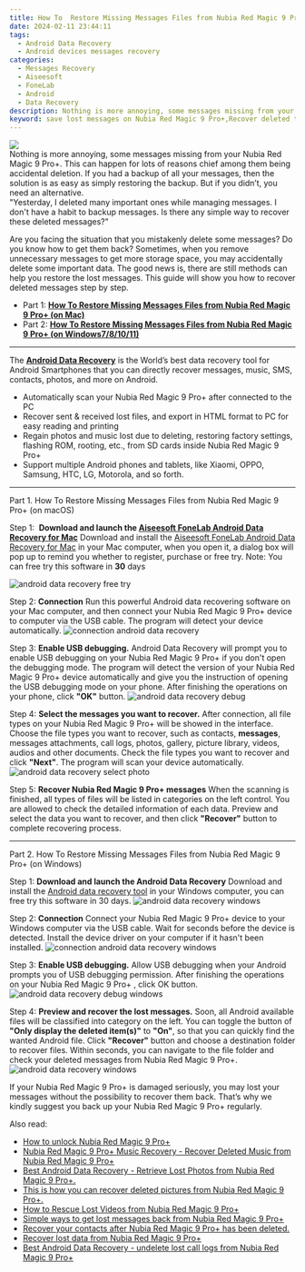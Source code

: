 ```yaml
---
title: How To  Restore Missing Messages Files from Nubia Red Magic 9 Pro+
date: 2024-02-11 23:44:11
tags: 
  - Android Data Recovery
  - Android devices messages recovery
categories: 
  - Messages Recovery
  - Aiseesoft
  - FoneLab
  - Android
  - Data Recovery
description: Nothing is more annoying, some messages missing from your Nubia Red Magic 9 Pro+. This can happen for lots of reasons chief among them being accidental deletion. If you had a backup of all your messages, then the solution is as easy as simply restoring the backup. But if you didn’t, you need an alternative.
keyword: save lost messages on Nubia Red Magic 9 Pro+,Recover deleted text messages,retrieve wiped text messages Nubia Red Magic 9 Pro+,restore deleted text messages files on Nubia Red Magic 9 Pro+,save lost text messages on Nubia Red Magic 9 Pro+,Nubia Red Magic 9 Pro+ messages recovery,my messages deleted from Nubia Red Magic 9 Pro+ how to undo messages,Nubia Red Magic 9 Pro+ messages disappear,Nubia Red Magic 9 Pro+ all messages delete,how to get messages back from Nubia Red Magic 9 Pro+,how to get the messages back on Nubia Red Magic 9 Pro+,lost all messages in Nubia Red Magic 9 Pro+ again
---
```


<img src="https://img0mobiles.techidaily.com/images/best-assets/devices/nubia/nubia-red-magic-9-proplus/4.jpg" class="atpl-imgstyle"  />

<div class="atpl-content atpl-for-fonelab-android recover-messages">

<div class="atpl-post-description-part-1">
Nothing is more annoying, some messages missing from your Nubia Red Magic 9 Pro+. This can happen for lots of reasons chief among them being accidental deletion. If you had a backup of all your messages, then the solution is as easy as simply restoring the backup. But if you didn’t, you need an alternative.
</div>




<div class="atpl-post-description-part-2">
<div class="tpl-content-sub-paragraph-question">
  "Yesterday, I deleted many important ones while managing messages. I don't have a habit to backup messages. Is there any simple way to recover these deleted messages?"
</div>
<div class="tpl-content-sub-paragraph-content">
<p>
  Are you facing the situation that you mistakenly delete some messages? Do you know how to get them back? Sometimes, when you remove unnecessary messages to get more storage space, you may accidentally delete some important data. The good news is, there are still methods can help you restore the lost messages. This guide will show you how to recover deleted messages step by step.
</p>
</div>
</div>

<ul>
  <li>Part 1: <strong><a href="#p1">How To  Restore Missing Messages Files from Nubia Red Magic 9 Pro+ (on Mac)</a></strong></li>
  <li>Part 2: <strong><a href="#p2">How To  Restore Missing Messages Files from Nubia Red Magic 9 Pro+ (on Windows7/8/10/11)</a></strong></li>
</ul>

<hr>
<div class="atpl-post-description-part-3">
<div class="tpl-content-sub-paragraph-normal">
  <p>
      The <a href="https://tools.techidaily.com/aiseesoft-android-data-recovery/" target="_blank" rel="noopener"><strong>Android Data Recovery</strong></a> is the World’s best data recovery tool for Android Smartphones that you can directly recover messages, music, SMS, contacts, photos, and more on Android.
  </p>
  <ul class="tpl-content-sub-paragraph-ul-style">
    <li>Automatically scan your Nubia Red Magic 9 Pro+ after connected to the PC</li>
    <li>Recover sent & received lost files, and export in HTML format to PC for easy reading and printing</li>
    <li>Regain photos and music lost due to deleting, restoring factory settings, flashing ROM, rooting, etc., from SD cards inside Nubia Red Magic 9 Pro+</li>
    <li>Support multiple Android phones and tablets, like Xiaomi, OPPO, Samsung, HTC, LG, Motorola, and so forth.</li>
  </ul>
</div>
</div>


<!-- Part 1 -->
<a id="p1" name="p1" ></a><hr>

<div>
  <span class="atpl-step-part-style">Part 1. How To  Restore Missing Messages Files from Nubia Red Magic 9 Pro+ (on macOS)</span>
</div>  

<span class="atpl-stepstyle-a"><span>Step 1: </span></span> <strong>Download and launch the <a href="https://tools.techidaily.com/aiseesoft-android-data-recovery-for-mac/" target="_blank" rel="noopener">Aiseesoft FoneLab Android Data Recovery for Mac</a></strong>
Download and install the <a href="https://tools.techidaily.com/aiseesoft-android-data-recovery-for-mac/" target="_blank" rel="noopener">Aiseesoft FoneLab Android Data Recovery for Mac</a> in your Mac computer, when you open it, a dialog box will pop up to remind you whether to register, purchase or free try.
Note: You can free try this software in <strong>30</strong> days

<img src="https://tools.techidaily.com/images/apps/aiseesoft/android-data-recovery/mac-free-try.png" class="atpl-imgstyle" alt="android data recovery free try" />

<span class="atpl-stepstyle-a"><span>Step 2: </span></span> <strong>Connection</strong>
Run this powerful Android data recovering software on your Mac computer, and then connect your Nubia Red Magic 9 Pro+ device to computer via the USB cable. The program will detect your device automatically.
<img src="https://tools.techidaily.com/images/apps/aiseesoft/android-data-recovery/mac-connection-interface.jpg" class="atpl-imgstyle" alt="connection android data recovery" />

<span class="atpl-stepstyle-a"><span>Step 3: </span></span> <strong>Enable USB debugging.</strong>
Android Data Recovery will prompt you to enable USB debugging on your Nubia Red Magic 9 Pro+  if you don't open the debugging mode. The program will detect the version of your Nubia Red Magic 9 Pro+ device automatically and give you the instruction of opening the USB debugging mode on your phone. After finishing the operations on your phone, click <strong>"OK"</strong> button.
<img src="https://tools.techidaily.com/images/apps/aiseesoft/android-data-recovery/mac-android-usb-debug.jpg"  class="atpl-imgstyle" alt="android data recovery debug" />

<span class="atpl-stepstyle-a"><span>Step 4: </span></span> <strong>Select the messages you want to recover.</strong>
After connection, all file types on your Nubia Red Magic 9 Pro+ will be showed in the interface. Choose the file types you want to recover, such as contacts, <strong>messages</strong>, messages attachments, call logs, photos, gallery, picture library, videos, audios and other documents. Check the file types you want to recover and click  <b>"Next"</b>. The program will scan your device automatically.
<img src="https://tools.techidaily.com/images/apps/aiseesoft/android-data-recovery/mac-choose-type-messages.jpg" class="atpl-imgstyle" alt="android data recovery select photo" />

<span class="atpl-stepstyle-a"><span>Step 5: </span></span> <strong>Recover Nubia Red Magic 9 Pro+ messages</strong>
When the scanning is finished, all types of files will be listed in categories on the left control. You are allowed to check the detailed information of each data. Preview and select the data you want to recover, and then click <b>"Recover"</b> button to complete recovering process.

<a id="p2" name="p2"></a><hr>

<div class="atpl-step-part-style">Part 2. How To  Restore Missing Messages Files from Nubia Red Magic 9 Pro+ (on Windows)</div>

<span class="atpl-stepstyle-a"><span>Step 1: </span></span> <strong>Download and launch the Android Data Recovery</strong>
Download and install the <a href="https://tools.techidaily.com/aiseesoft-android-data-recovery-for-win/" target="_blank" rel="noopener">Android data recovery tool</a> in your Windows computer, you can free try this software in 30 days.
<img src="https://tools.techidaily.com/images/apps/aiseesoft/android-data-recovery/win-start-interface.png"  class="atpl-imgstyle" alt="android data recovery windows" />

<span class="atpl-stepstyle-a"><span>Step 2: </span></span> <strong>Connection</strong>
Connect your Nubia Red Magic 9 Pro+ device to your Windows computer via the USB cable. Wait for seconds before the device is detected. Install the device driver on your computer if it hasn't been installed.
<img src="https://tools.techidaily.com/images/apps/aiseesoft/android-data-recovery/win-connection-interface.png" class="atpl-imgstyle" alt="connection android data recovery windows" />

<span class="atpl-stepstyle-a"><span>Step 3: </span></span> <strong>Enable USB debugging.</strong>
Allow USB debugging when your Android prompts you of USB debugging permission. After finishing the operations on your Nubia Red Magic 9 Pro+ , click OK button.
<img src="https://tools.techidaily.com/images/apps/aiseesoft/android-data-recovery/win-android-usb-debug.png" class="atpl-imgstyle" alt="android data recovery debug windows" />

<span class="atpl-stepstyle-a"><span>Step 4: </span></span> <strong>Preview and recover the lost messages.</strong>
Soon, all Android available files will be classified into category on the left. You can toggle the button of <b>"Only display the deleted item(s)"</b> to <b>"On"</b>, so that you can quickly find the wanted Android file. Click <b>"Recover"</b> button and choose a destination folder to recover files. Within seconds, you can navigate to the file folder and check your deleted messages from Nubia Red Magic 9 Pro+.
<img src="https://tools.techidaily.com/images/apps/aiseesoft/android-data-recovery/win-recover-messages.jpg" class="atpl-imgstyle" alt="android data recovery windows" />

<div class="atpl-post-description-part-4">
<div class="tpl-content-sub-paragraph-normal">
    <p>
        If your Nubia Red Magic 9 Pro+ is damaged seriously, you may lost your messages without the possibility to recover them back. That’s why we kindly suggest you back up your Nubia Red Magic 9 Pro+ regularly.
    </p>
</div>
</div>

<ins class="adsbygoogle"
     style="display:block"
     data-ad-client="ca-pub-7571918770474297"
     data-ad-slot="8358498916"
     data-ad-format="auto"
     data-full-width-responsive="true"></ins>

<span class="atpl-alsoreadstyle">Also read:</span>
<div><ul>
<li><a href="/how-to-unlock-nubia-red-magic-9-proplus-by-drfone-android-unlock-android-unlock/" target="_blank" rel="noopener"><u>How to unlock Nubia Red Magic 9 Pro+</u></a></li>
<li><a href="/nubia-red-magic-9-proplus-music-recovery-recover-deleted-music-from-nubia-red-magic-9-proplus-by-fonelab-android-recover-music/" target="_blank" rel="noopener"><u>Nubia Red Magic 9 Pro+ Music Recovery - Recover Deleted Music from Nubia Red Magic 9 Pro+</u></a></li>
<li><a href="/best-android-data-recovery-retrieve-lost-photos-from-nubia-red-magic-9-proplus-by-fonelab-android-recover-photos/" target="_blank" rel="noopener"><u>Best Android Data Recovery - Retrieve Lost Photos from Nubia Red Magic 9 Pro+.</u></a></li>
<li><a href="/this-is-how-you-can-recover-deleted-pictures-from-nubia-red-magic-9-proplus-by-fonelab-android-recover-pictures/" target="_blank" rel="noopener"><u>This is how you can recover deleted pictures from Nubia Red Magic 9 Pro+.</u></a></li>
<li><a href="/how-to-rescue-lost-videos-from-nubia-red-magic-9-proplus-by-fonelab-android-recover-video/" target="_blank" rel="noopener"><u>How to Rescue Lost Videos from Nubia Red Magic 9 Pro+</u></a></li>
<li><a href="/simple-ways-to-get-lost-messages-back-from-nubia-red-magic-9-proplus-by-fonelab-android-recover-messages/" target="_blank" rel="noopener"><u>Simple ways to get lost messages back from Nubia Red Magic 9 Pro+</u></a></li>
<li><a href="/recover-your-contacts-after-nubia-red-magic-9-proplus-has-been-deleted-by-fonelab-android-recover-contacts/" target="_blank" rel="noopener"><u>Recover your contacts after Nubia Red Magic 9 Pro+ has been deleted.</u></a></li>
<li><a href="/recover-lost-data-from-nubia-red-magic-9-proplus-by-fonelab-android-recover-data/" target="_blank" rel="noopener"><u>Recover lost data from Nubia Red Magic 9 Pro+</u></a></li>
<li><a href="/best-android-data-recovery-undelete-lost-call-logs-from-nubia-red-magic-9-proplus-by-fonelab-android-recover-call-logs/" target="_blank" rel="noopener"><u>Best Android Data Recovery - undelete lost call logs from Nubia Red Magic 9 Pro+</u></a></li>
</ul></div>

</div>
